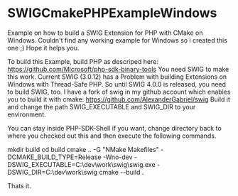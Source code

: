 # SWIGCmakePHPExampleWindows
Example on how to build a SWIG Extension for PHP with CMake on Windows.
Couldn't find any working example for Windows so i created this one ;)
Hope it helps you.

To build this Example, build PHP as descriped here: https://github.com/Microsoft/php-sdk-binary-tools
You need SWIG to make this work.
Current SWIG (3.0.12) has a Problem with building Extensions on Windows with Thread-Safe PHP.
So until SWIG 4.0.0 is released, you need to build SWIG, too.
I have a fork of swig in my github account which enables you to build it with cmake: https://github.com/AlexanderGabriel/swig
Build it and change the path SWIG_EXECUTABLE and SWIG_DIR to your environment.

You can stay inside PHP-SDK-Shell if you want, change directory back to where you checked out this and then execute the following commands.

mkdir build
cd build
cmake ..  -G "NMake Makefiles" -DCMAKE_BUILD_TYPE=Release -Wno-dev -DSWIG_EXECUTABLE=C:\dev\work\swig\swig.exe -DSWIG_DIR=C:\dev\work\swig
cmake --build .

Thats it.
